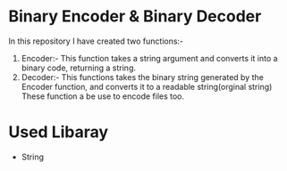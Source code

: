 # Binary Encoder & Binary Decoder
In this repository I have created two functions:- 
1. Encoder:- This function takes a string argument and converts it into a binary code, returning a string.
2. Decoder:- This functions takes the binary string generated by the Encoder function, and converts it to a readable string(orginal string)
These function a be use to encode files too.

# Used Libaray 
* String

